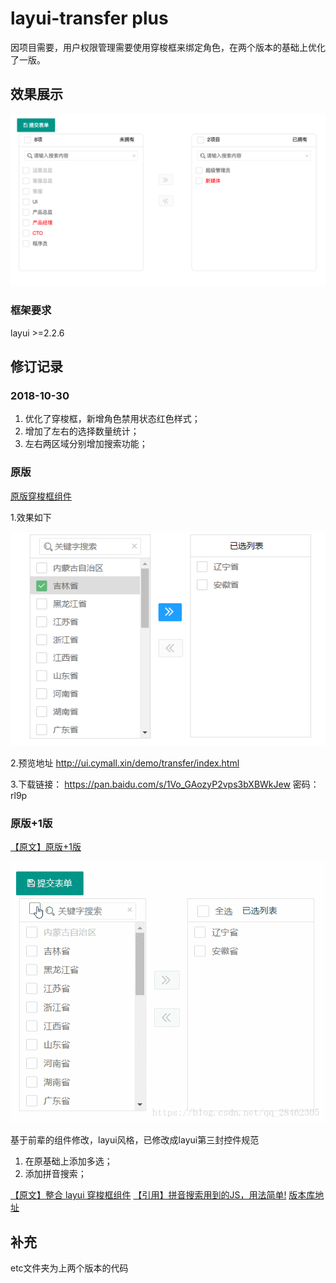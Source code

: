 # layui-transfer plus

因项目需要，用户权限管理需要使用穿梭框来绑定角色，在两个版本的基础上优化了一版。

## 效果展示

![穿梭框plus](etc/3.png)

### 框架要求

layui >=2.2.6

## 修订记录

### 2018-10-30

1. 优化了穿梭框，新增角色禁用状态红色样式；
2. 增加了左右的选择数量统计；
3. 左右两区域分别增加搜索功能；

### 原版

[原版穿梭框组件](https://fly.layui.com/jie/30248/)

1.效果如下

![原版穿梭框](etc/1.png)

2.预览地址 http://ui.cymall.xin/demo/transfer/index.html 

3.下载链接： https://pan.baidu.com/s/1Vo_GAozyP2vps3bXBWkJew 密码：rl9p

### 原版+1版

[【原文】原版+1版](https://blog.csdn.net/qq_28462305/article/details/81842187)

![原版+1版本](etc/2.gif)

基于前辈的组件修改，layui风格，已修改成layui第三封控件规范
1. 在原基础上添加多选；
2. 添加拼音搜索；

[【原文】整合 layui 穿梭框组件](https://fly.layui.com/jie/30248/)
[【引用】拼音搜索用到的JS，用法简单!](https://github.com/xmflswood/pinyin-match)
[版本库地址](https://gitee.com/FLB0821/layui_widget/tree/master)


## 补充
etc文件夹为上两个版本的代码
